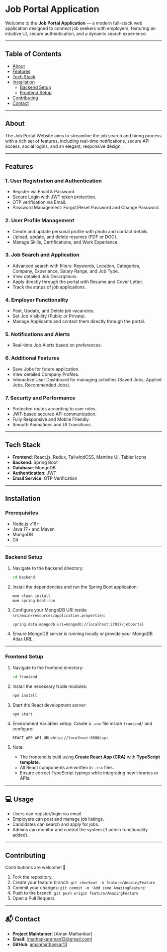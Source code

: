 # Job Portal Application

Welcome to the **Job Portal Application** — a modern full-stack web application designed to connect job seekers with employers, featuring an intuitive UI, secure authentication, and a dynamic search experience.

---

## Table of Contents
- [About](#about)
- [Features](#features)
- [Tech Stack](#tech-stack)
- [Installation](#installation)
  - [Backend Setup](#backend-setup)
  - [Frontend Setup](#frontend-setup)
- [Contributing](#contributing)
- [Contact](#contact)
---

## About

The Job Portal Website aims to streamline the job search and hiring process with a rich set of features, including real-time notifications, secure API access, social logins, and an elegant, responsive design.

---

## Features

### 1. User Registration and Authentication
- Register via Email & Password.
- Secure Login with JWT token protection.
- OTP verification via Email.
- Password Management: Forgot/Reset Password and Change Password.

### 2. User Profile Management
- Create and update personal profile with photo and contact details.
- Upload, update, and delete resumes (PDF or DOC).
- Manage Skills, Certifications, and Work Experience.

### 3. Job Search and Application
- Advanced search with filters: Keywords, Location, Categories, Company, Experience, Salary Range, and Job Type.
- View detailed Job Descriptions.
- Apply directly through the portal with Resume and Cover Letter.
- Track the status of job applications.

### 4. Employer Functionality
- Post, Update, and Delete job vacancies.
- Set Job Visibility (Public or Private).
- Manage Applicants and contact them directly through the portal.

### 5. Notifications and Alerts
- Real-time Job Alerts based on preferences.

### 6. Additional Features
- Save Jobs for future application.
- View detailed Company Profiles.
- Interactive User Dashboard for managing activities (Saved Jobs, Applied Jobs, Recommended Jobs).

### 7. Security and Performance
- Protected routes according to user roles.
- JWT-based secured API communication.
- Fully Responsive and Mobile Friendly.
- Smooth Animations and UI Transitions.

---

## Tech Stack

- **Frontend**: React.js, Redux, TailwindCSS, Mantine UI, Tabler Icons
- **Backend**: Spring Boot
- **Database**: MongoDB
- **Authentication**: JWT
- **Email Service**: OTP Verification

---

## Installation

### Prerequisites
- Node.js v16+
- Java 17+ and Maven
- MongoDB
- Git

---

### Backend Setup

1. Navigate to the backend directory:
   ```bash
   cd backend
   ```

2. Install the dependencies and run the Spring Boot application:
   ```bash
   mvn clean install
   mvn spring-boot:run
   ```

3. Configure your MongoDB URI inside `src/main/resources/application.properties`:
   ```properties
   spring.data.mongodb.uri=mongodb://localhost:27017/jobportal
   ```

4. Ensure MongoDB server is running locally or provide your MongoDB Atlas URL.

---

### Frontend Setup

1. Navigate to the frontend directory:
   ```bash
   cd frontend
   ```

2. Install the necessary Node modules:
   ```bash
   npm install
   ```

3. Start the React development server:
   ```bash
   npm start
   ```

4. Environment Variables setup: Create a `.env` file inside `frontend/` and configure:
   ```env
   REACT_APP_API_URL=http://localhost:8080/api
   ```

5. Note:  
   - The frontend is built using **Create React App (CRA)** with **TypeScript template**.
   - All React components are written in `.tsx` files.
   - Ensure correct TypeScript typings while integrating new libraries or APIs.

---

## 💻 Usage

- Users can register/login via email.
- Employers can post and manage job listings.
- Candidates can search and apply for jobs.
- Admins can monitor and control the system (if admin functionality added).

---

## Contributing

Contributions are welcome! 🚀

1. Fork the repository.
2. Create your feature branch: `git checkout -b feature/AmazingFeature`
3. Commit your changes: `git commit -m 'Add some AmazingFeature'`
4. Push to the branch: `git push origin feature/AmazingFeature`
5. Open a Pull Request.

---


## 📬 Contact

- **Project Maintainer**: [Aman Mathankar]  
- **Email**: [mathankaraman13@gmail.com]  
- **GitHub**: [amanmathankar13](https://github.com/amanmathankar13)
